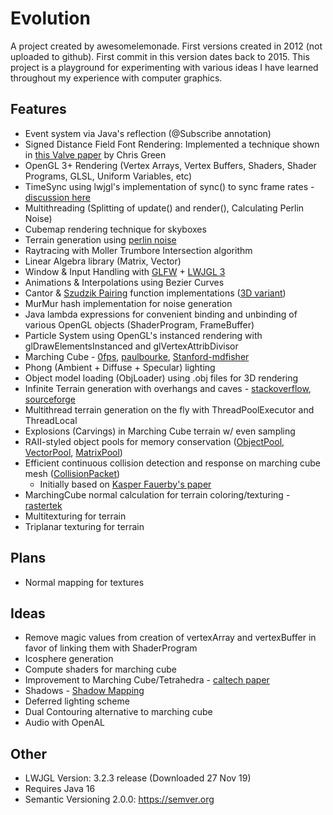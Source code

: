Evolution
=========
A project created by awesomelemonade. First versions created in 2012 (not uploaded to github). First commit in this version dates back to 2015. This project is a playground for experimenting with various ideas I have learned throughout my experience with computer graphics.

Features
--------
* Event system via Java's reflection (@Subscribe annotation)
* Signed Distance Field Font Rendering: Implemented a technique shown in [this Valve paper](https://steamcdn-a.akamaihd.net/apps/valve/2007/SIGGRAPH2007_AlphaTestedMagnification.pdf) by Chris Green
* OpenGL 3+ Rendering (Vertex Arrays, Vertex Buffers, Shaders, Shader Programs, GLSL, Uniform Variables, etc)
* TimeSync using lwjgl's implementation of sync() to sync frame rates - [discussion here](http://forum.lwjgl.org/index.php?topic=5653.0)
* Multithreading (Splitting of update() and render(), Calculating Perlin Noise)
* Cubemap rendering technique for skyboxes
* Terrain generation using [perlin noise](https://web.archive.org/web/20160325134143/http://freespace.virgin.net/hugo.elias/models/m_perlin.htm)
* Raytracing with Moller Trumbore Intersection algorithm
* Linear Algebra library (Matrix, Vector)
* Window & Input Handling with [GLFW](https://www.glfw.org) + [LWJGL 3](https://www.lwjgl.org)
* Animations & Interpolations using Bezier Curves
* Cantor & [Szudzik Pairing](http://szudzik.com/ElegantPairing.pdf) function implementations ([3D variant](https://dmauro.com/post/77011214305/a-hashing-function-for-x-y-z-coordinates))
* MurMur hash implementation for noise generation
* Java lambda expressions for convenient binding and unbinding of various OpenGL objects (ShaderProgram, FrameBuffer)
* Particle System using OpenGL's instanced rendering with glDrawElementsInstanced and glVertexAttribDivisor
* Marching Cube - [0fps](https://0fps.net/2012/07/12/smooth-voxel-terrain-part-2/), [paulbourke](http://paulbourke.net/geometry/polygonise/), [Stanford-mdfisher](https://graphics.stanford.edu/~mdfisher/MarchingCubes.html)
* Phong (Ambient + Diffuse + Specular) lighting
* Object model loading (ObjLoader) using .obj files for 3D rendering
* Infinite Terrain generation with overhangs and caves - [stackoverflow](https://stackoverflow.com/questions/39695764/generating-voxel-overhangs-with-3d-noise), [sourceforge](http://accidentalnoise.sourceforge.net/minecraftworlds.html)
* Multithread terrain generation on the fly with ThreadPoolExecutor and ThreadLocal
* Explosions (Carvings) in Marching Cube terrain w/ even sampling
* RAII-styled object pools for memory conservation ([ObjectPool](https://github.com/awesomelemonade/Evolution/blob/master/src/lemon/evolution/pool/ObjectPool.java), [VectorPool](https://github.com/awesomelemonade/Evolution/blob/master/src/lemon/evolution/pool/VectorPool.java), [MatrixPool](https://github.com/awesomelemonade/Evolution/blob/master/src/lemon/evolution/pool/MatrixPool.java))
* Efficient continuous collision detection and response on marching cube mesh ([CollisionPacket](https://github.com/awesomelemonade/Evolution/blob/master/src/lemon/evolution/physicsbeta/CollisionPacket.java))
  * Initially based on [Kasper Fauerby's paper](http://www.peroxide.dk/papers/collision/collision.pdf)
* MarchingCube normal calculation for terrain coloring/texturing - [rastertek](https://www.rastertek.com/tertut14.html)
* Multitexturing for terrain
* Triplanar texturing for terrain

Plans
-----
* Normal mapping for textures

Ideas
-----
* Remove magic values from creation of vertexArray and vertexBuffer in favor of linking them with ShaderProgram
* Icosphere generation
* Compute shaders for marching cube
* Improvement to Marching Cube/Tetrahedra - [caltech paper](http://www.geometry.caltech.edu/pubs/ACTD07.pdf)
* Shadows - [Shadow Mapping](https://learnopengl.com/Advanced-Lighting/Shadows/Shadow-Mapping)
* Deferred lighting scheme
* Dual Contouring alternative to marching cube
* Audio with OpenAL

Other
-----
* LWJGL Version: 3.2.3 release (Downloaded 27 Nov 19)
* Requires Java 16
* Semantic Versioning 2.0.0: https://semver.org
